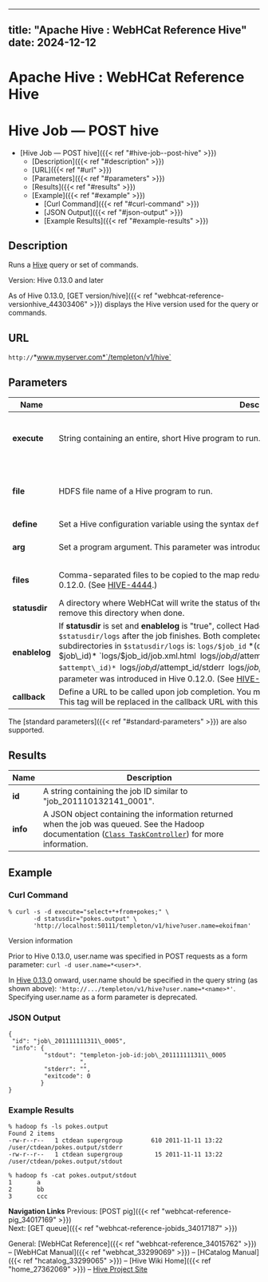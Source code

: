 ---

title: "Apache Hive : WebHCat Reference Hive"
date: 2024-12-12
----------------

# Apache Hive : WebHCat Reference Hive

# Hive Job — POST hive

* [Hive Job — POST hive]({{< ref "#hive-job--post-hive" >}})
  + [Description]({{< ref "#description" >}})
  + [URL]({{< ref "#url" >}})
  + [Parameters]({{< ref "#parameters" >}})
  + [Results]({{< ref "#results" >}})
  + [Example]({{< ref "#example" >}})
    - [Curl Command]({{< ref "#curl-command" >}})
    - [JSON Output]({{< ref "#json-output" >}})
    - [Example Results]({{< ref "#example-results" >}})

## Description

Runs a [Hive](http://hive.apache.org/) query or set of commands.

Version: Hive 0.13.0 and later

As of Hive 0.13.0, [GET version/hive]({{< ref "webhcat-reference-versionhive_44303406" >}}) displays the Hive version used for the query or commands.

## URL

`http://`*www.myserver.com*`/templeton/v1/hive`

## Parameters

|     Name      |                                                                                                                                                                                                                                                                                                         Description                                                                                                                                                                                                                                                                                                          |                   Required?                    | Default |
|---------------|------------------------------------------------------------------------------------------------------------------------------------------------------------------------------------------------------------------------------------------------------------------------------------------------------------------------------------------------------------------------------------------------------------------------------------------------------------------------------------------------------------------------------------------------------------------------------------------------------------------------------|------------------------------------------------|---------|
| **execute**   | String containing an entire, short Hive program to run.                                                                                                                                                                                                                                                                                                                                                                                                                                                                                                                                                                      | One of either "execute" or "file" is required. | None    |
| **file**      | HDFS file name of a Hive program to run.                                                                                                                                                                                                                                                                                                                                                                                                                                                                                                                                                                                     | One of either "execute" or "file" is required. | None    |
| **define**    | Set a Hive configuration variable using the syntax `define=NAME=VALUE`. See a [note](https://community.hortonworks.com/articles/104269/how-to-pass-hive-configuration-parameters-to-knox.html) CURL and "=".                                                                                                                                                                                                                                                                                                                                                                                                                 | Optional                                       | None    |
| **arg**       | Set a program argument. This parameter was introduced in Hive 0.12.0. (See [HIVE-4444](https://issues.apache.org/jira/browse/HIVE-4444).)                                                                                                                                                                                                                                                                                                                                                                                                                                                                                    | Optional in Hive 0.12.0+                       | None    |
| **files**     | Comma-separated files to be copied to the map reduce cluster. This parameter was introduced in Hive 0.12.0. (See [HIVE-4444](https://issues.apache.org/jira/browse/HIVE-4444).)                                                                                                                                                                                                                                                                                                                                                                                                                                              | Optional in Hive 0.12.0+                       | None    |
| **statusdir** | A directory where WebHCat will write the status of the Hive job. If provided, it is the caller's responsibility to remove this directory when done.                                                                                                                                                                                                                                                                                                                                                                                                                                                                          | Optional                                       | None    |
| **enablelog** | If **statusdir** is set and **enablelog** is "true", collect Hadoop job configuration and logs into a directory named `$statusdir/logs` after the job finishes. Both completed and failed attempts are logged. The layout of subdirectories in `$statusdir/logs` is: `logs/$job_id` *(directory for $job\_id)* `logs/$job_id/job.xml.html` `logs/$job_id/$attempt_id` *(directory for $attempt\_id)* `logs/$job_id/$attempt_id/stderr` `logs/$job_id/$attempt_id/stdout` `logs/$job_id/$attempt_id/syslog` This parameter was introduced in Hive 0.12.0. (See [HIVE-4531](https://issues.apache.org/jira/browse/HIVE-4531).) | Optional in Hive 0.12.0+                       | None    |
| **callback**  | Define a URL to be called upon job completion. You may embed a specific job ID into this URL using `$jobId`. This tag will be replaced in the callback URL with this job's job ID.                                                                                                                                                                                                                                                                                                                                                                                                                                           | Optional                                       | None    |

The [standard parameters]({{< ref "#standard-parameters" >}}) are also supported.

## Results

|   Name   |                                                                                                                   Description                                                                                                                   |
|----------|-------------------------------------------------------------------------------------------------------------------------------------------------------------------------------------------------------------------------------------------------|
| **id**   | A string containing the job ID similar to "job\_201110132141\_0001".                                                                                                                                                                            |
| **info** | A JSON object containing the information returned when the job was queued. See the Hadoop documentation ([`Class TaskController`](http://hadoop.apache.org/docs/r1.2.1/api/org/apache/hadoop/mapred/TaskController.html)) for more information. |

## Example

### Curl Command

```
% curl -s -d execute="select+*+from+pokes;" \
       -d statusdir="pokes.output" \
       'http://localhost:50111/templeton/v1/hive?user.name=ekoifman'

```

Version information

Prior to Hive 0.13.0, user.name was specified in POST requests as a form parameter: `curl -d user.name=*<user>*`.

In [Hive 0.13.0](https://issues.apache.org/jira/browse/HIVE-6576) onward, user.name should be specified in the query string (as shown above): `'http://.../templeton/v1/hive?user.name=*<name>*'`. Specifying user.name as a form parameter is deprecated.

### JSON Output

```
{
 "id": "job\_201111111311\_0005",
 "info": {
          "stdout": "templeton-job-id:job\_201111111311\_0005
                    ",
          "stderr": "",
          "exitcode": 0
         }
}

```

### Example Results

```
% hadoop fs -ls pokes.output
Found 2 items
-rw-r--r--   1 ctdean supergroup        610 2011-11-11 13:22 /user/ctdean/pokes.output/stderr
-rw-r--r--   1 ctdean supergroup         15 2011-11-11 13:22 /user/ctdean/pokes.output/stdout

% hadoop fs -cat pokes.output/stdout
1       a
2       bb
3       ccc

```

**Navigation Links**
Previous: [POST pig]({{< ref "webhcat-reference-pig_34017169" >}})  
Next: [GET queue]({{< ref "webhcat-reference-jobids_34017187" >}})

General: [WebHCat Reference]({{< ref "webhcat-reference_34015762" >}}) – [WebHCat Manual]({{< ref "webhcat_33299069" >}}) – [HCatalog Manual]({{< ref "hcatalog_33299065" >}}) – [Hive Wiki Home]({{< ref "home_27362069" >}}) – [Hive Project Site](http://hive.apache.org/)

